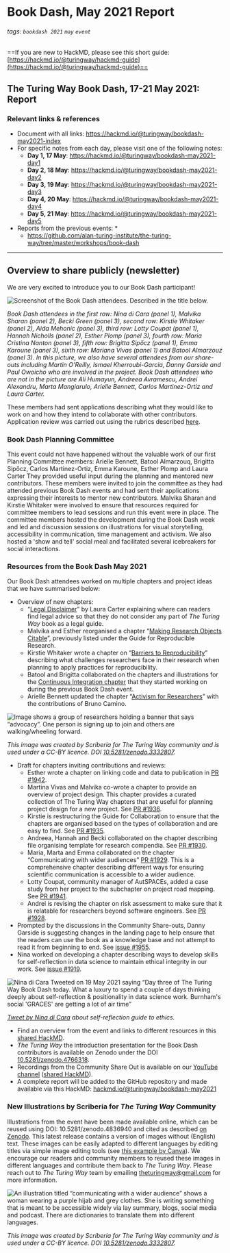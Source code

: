 # Book Dash, May 2021 Report

###### tags: `bookdash 2021` `may` `event`

==If you are new to HackMD, please see this short guide: [https://hackmd.io/@turingway/hackmd-guide](https://hackmd.io/@turingway/hackmd-guide)==

## The Turing Way Book Dash, 17-21 May 2021: Report


### Relevant links & references

* Document with all links: https://hackmd.io/@turingway/bookdash-may2021-index
* For specific notes from each day, please visit one of the following notes:
    * **Day 1, 17 May**: https://hackmd.io/@turingway/bookdash-may2021-day1
    * **Day 2, 18 May**: https://hackmd.io/@turingway/bookdash-may2021-day2
    * **Day 3, 19 May**: https://hackmd.io/@turingway/bookdash-may2021-day3
    * **Day 4, 20 May**: https://hackmd.io/@turingway/bookdash-may2021-day4
    * **Day 5, 21 May**: https://hackmd.io/@turingway/bookdash-may2021-day5
* Reports from the previous events:
    * 
    * https://github.com/alan-turing-institute/the-turing-way/tree/master/workshops/book-dash

----

## Overview to share publicly (newsletter)

We are very excited to introduce you to our Book Dash participant!

![Screenshot of the Book Dash attendees. Described in the title below.](https://i.imgur.com/KRfx5Ra.jpg)

*Book Dash attendees in the first row: Nina di Cara (panel 1), Malvika Sharan (panel 2), Becki Green (panel 3), second row: Kirstie Whitaker (panel 2), Aida Mehonic (panel 3), third row: Lotty Coupat (panel 1), Hannah Nicholls (panel 2), Esther Plomp (panel 3), fourth row: Maria Cristina Nanton (panel 3), fifth row: Brigitta Sipőcz (panel 1), Emma Karoune (panel 3), sixth row: Mariana Vivas (panel 1) and Batool Almarzouz (panel 3). In this picture, we also have several attendees from our share-outs including Martin O’Reilly, Ismael Kherroubi-Garcia, Danny Garside and Paul Owoicho who are involved in the project. Book Dash attendees who are not in the picture are Ali Humayun, Andreea Avramescu, Andrei Alexandru, Marta Mangiarulo, Arielle Bennett, Carlos Martinez-Ortiz and Laura Carter.*

These members had sent applications describing what they would like to work on and how they intend to collaborate with other contributors.
Application review was carried out using the rubrics described [here](https://the-turing-way.netlify.app/community-handbook/bookdash/bookdash-preparation.html).

### Book Dash Planning Committee

This event could not have happened without the valuable work of our first Planning Committee members: Arielle Bennett, Batool Almarzouq, Brigitta Sipőcz, Carlos Martinez-Ortiz, Emma Karoune, Esther Plomp and Laura Carter They provided useful input during the planning and mentored new contributors. These members were invited to join the committee as they had attended previous Book Dash events and had sent their applications expressing their interests to mentor new contributors.
Malvika Sharan and Kirstie Whitaker were involved to ensure that resources required for committee members to lead sessions and run this event were in place. 
The committee members hosted the development during the Book Dash week and led and discussion sessions on illustrations for visual storytelling, accessibility in communication, time management and activism.
We also hosted a 'show and tell' social meal and facilitated several icebreakers for social interactions.

### Resources from the Book Dash May 2021

Our Book Dash attendees worked on multiple chapters and project ideas that we have summarised below:

* Overview of new chapters:
  * “[Legal Disclaimer](https://the-turing-way.netlify.app/afterword/legal-disclaimer.html)” by Laura Carter explaining where can readers find legal advice so that they do not consider any part of *The Turing Way* book as a legal guide. 
  * Malvika and Esther reorganised a chapter “[Making Research Objects Citable](https://the-turing-way.netlify.app/communication/citable.html#)”,  previously listed under the Guide for Reproducible Research.
  * Kirstie Whitaker wrote a chapter on “[Barriers to Reproducibility](https://the-turing-way.netlify.app/reproducible-research/overview/overview-barriers.html)” describing what challenges researchers face in their research when planning to apply practices for reproducibility.
  * Batool and Brigitta collaborated on the chapters and illustrations for the [Continuous Integration chapter](https://the-turing-way.netlify.app/reproducible-research/ci.html) that they started working on during the previous Book Dash event.
  * Arielle Bennett updated the chapter “[Activism for Researchers](https://the-turing-way.netlify.app/ethical-research/activism.html)” with the contributions of Bruno Camino. 

![Image shows a group of researchers holding a banner that says “advocacy”. One person is signing up to join and others are walking/wheeling forward.](https://i.imgur.com/IKDk535.png)

*This image was created by Scriberia for The Turing Way community and is used under a CC-BY licence. DOI [10.5281/zenodo.3332807](10.5281/zenodo.3332807).*

* Draft for chapters inviting contributions and reviews:
  * Esther wrote a chapter on linking code and data to publication in [PR #1942](https://github.com/alan-turing-institute/the-turing-way/pull/1942/files).
  * Martina Vivas and Malvika co-wrote a chapter to provide an overview of project design.
This chapter provides a curated collection of The Turing Way chapters that are useful for planning project design for a new project.
See [PR #1936](https://github.com/alan-turing-institute/the-turing-way/pull/1936).
  * Kirstie is restructuring the Guide for Collaboration to ensure that the chapters are organised based on the types of collaboration and are easy to find.
See [PR #1935](https://github.com/alan-turing-institute/the-turing-way/pull/1935).
  * Andreea, Hannah and Becki collaborated on the chapter describing file organising template for research compendia.
See [PR #1930](https://github.com/alan-turing-institute/the-turing-way/pull/1930).
  * Maria, Marta and Emma collaborated on the chapter “Communicating with wider audiences” [PR #1929](https://github.com/alan-turing-institute/the-turing-way/pull/1929).
This is a comprehensive chapter describing different ways for ensuring scientific communication is accessible to a wider audience.
  * Lotty Coupat, community manager of AutSPACEs, added a case study from her project to the subchapter on project road mapping.
See [PR #1941](https://github.com/alan-turing-institute/the-turing-way/pull/1941). 
  * Andrei is revising the chapter on risk assessment to make sure that it is relatable for researchers beyond software engineers.
See [PR #1928](https://github.com/alan-turing-institute/the-turing-way/pull/1928).
 * Prompted by the discussions in the Community Share-outs, Danny Garside is suggesting changes in the landing page to help ensure that the readers can use the book as a knowledge base and not attempt to read it from beginning to end.
See [issue #1955](https://github.com/alan-turing-institute/the-turing-way/issues/1955).
  * Nina worked on developing a chapter describing ways to develop skills for self-reflection in data science to maintain ethical integrity in our work.
See [issue #1919](https://github.com/alan-turing-institute/the-turing-way/issues/1919).

![Nina di Cara Tweeted on 19 May 2021 saying “Day three of The Turing Way Book Dash today. What a luxury to spend a couple of days thinking deeply about self-reflection & positionality in data science work. Burnham's social 'GRACES' are getting a lot of air time”](https://i.imgur.com/GM6g577.png)

*[Tweet by Nina di Cara](https://twitter.com/ninadicara/status/1394931465205518336?s=20) about self-reflection guide to ethics.*

* Find an overview from the event and links to different resources in this [shared HackMD](https://hackmd.io/@turingway/bookdash-may2021-index).
*  *The Turing Way* the introduction presentation for the Book Dash contributors is available on Zenodo under the DOI [10.5281/zenodo.4766318](https://zenodo.org/record/4766318).
* Recordings from the Community Share Out is available on our [YouTube channel](https://www.youtube.com/channel/UCPDxZv5BMzAw0mPobCbMNuA/featured) ([shared HackMD](https://hackmd.io/@turingway/bookdash-may2021-day5)).
* A complete report will be added to the GitHub repository and made available via this HackMD: [hackmd.io/@turingway/bookdash-may2021](https://hackmd.io/@turingway/bookdash-may2021)

### New Illustrations by Scriberia for  *The Turing Way* Community

Illustrations from the event have been made available online, which can be reused using DOI: 10.5281/zenodo.4836940 and cited as described [on Zenodo](https://zenodo.org/record/4836940).
This latest release contains a version of images without (English) text. 
These images can be easily adapted to different languages by editing titles via simple image editing tools (see [this example by Canva](https://www.canva.com/features/add-text-to-photo/)). 
We encourage our readers and community members to reused these images in different languages and contribute them back to  *The Turing Way*. 
Please reach out to  *The Turing Way* team by emailing [theturingway@gmail.com](mailto:theturingway@gmail.com) for more information.


![An illustration titled “communicating with a wider audience” shows a woman wearing a purple hijab and grey clothes. She is writing something that is meant to be accessible widely via lay summary, blogs, social media and podcast. There are dictionaries to translate them into different languages.](https://i.imgur.com/s1OkwvL.png)

*This image was created by Scriberia for The Turing Way community and is used under a CC-BY licence. DOI [10.5281/zenodo.3332807](10.5281/zenodo.3332807).*

